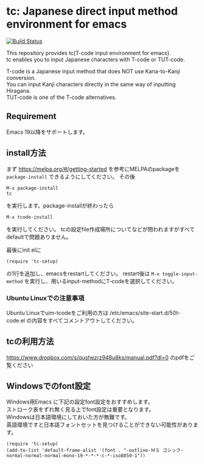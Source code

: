 tc:  Japanese direct input method environment for emacs
========================================================

[![Build Status](https://semaphoreci.com/api/v1/naota/tc/branches/master/badge.svg)](https://semaphoreci.com/naota/tc)


This repository provides tc(T-code input environment for emacs).  
tc enables you to input Japanese characters with T-code or TUT-code.  

T-code is a Japanese input method that does NOT use Kana-to-Kanji conversion.  
You can input Kanji characters directly in the same way of inputting Hiragana.  
TUT-code is one of the T-code alternatives.

## Requirement

Emacs 19以降をサポートします。

## install方法

まず
https://melpa.org/#/getting-started
を参考にMELPAのpackageを `package-install` できるようにしてください。
その後

	M-x package-install
	tc

を実行します。package-installが終わったら

	M-x tcode-install

を実行してください。
tcの設定file作成場所についてなどが問われますがすべて
defaultで問題ありません。

最後にinit.elに

`(require 'tc-setup)`

の1行を追加し、emacsをrestartしてください。
restart後は
`M-x toggle-input-method`
を実行し、用いるinput-methodにT-codeを選択してください。

### Ubuntu Linuxでの注意事項

Ubuntu Linuxでuim-tcodeをご利用の方は /etc/emacs/site-start.d/50t-code.el の内容をすべてコメントアウトしてください。


## tcの利用方法

https://www.dropbox.com/s/qushezrz948u8ks/manual.pdf?dl=0 のpdfをご覧ください

## Windowsでのfont設定

Windows用Emacs に下記の設定font設定をおすすめします。  
ストローク表をずれ無く見る上でfont設定は重要となります。  
Windowsは日本語環境にしておいた方が無難です。  
英語環境ですと日本語フォントセットを見つけることができない可能性があります。

``` emacs-lisp
(require 'tc-setup)
(add-to-list 'default-frame-alist '(font . "-outline-ＭＳ ゴシック-normal-normal-normal-mono-19-*-*-*-c-*-iso8859-1"))
```
